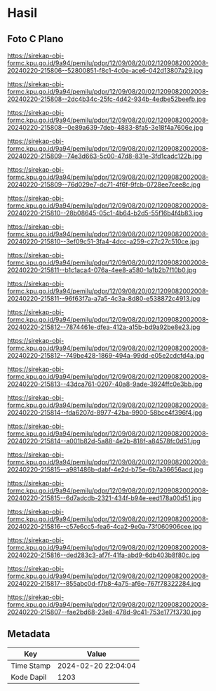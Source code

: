 # Hasil

## Foto C Plano

https://sirekap-obj-formc.kpu.go.id/9a94/pemilu/pdpr/12/09/08/20/02/1209082002008-20240220-215806--52800851-f8c1-4c0e-ace6-042d13807a29.jpg

https://sirekap-obj-formc.kpu.go.id/9a94/pemilu/pdpr/12/09/08/20/02/1209082002008-20240220-215808--2dc4b34c-25fc-4d42-934b-4edbe52beefb.jpg

https://sirekap-obj-formc.kpu.go.id/9a94/pemilu/pdpr/12/09/08/20/02/1209082002008-20240220-215808--0e89a639-7deb-4883-8fa5-3e18f4a7606e.jpg

https://sirekap-obj-formc.kpu.go.id/9a94/pemilu/pdpr/12/09/08/20/02/1209082002008-20240220-215809--74e3d663-5c00-47d8-831e-3fd1cadc122b.jpg

https://sirekap-obj-formc.kpu.go.id/9a94/pemilu/pdpr/12/09/08/20/02/1209082002008-20240220-215809--76d029e7-dc71-4f6f-9fcb-0728ee7cee8c.jpg

https://sirekap-obj-formc.kpu.go.id/9a94/pemilu/pdpr/12/09/08/20/02/1209082002008-20240220-215810--28b08645-05c1-4b64-b2d5-55f16b4f4b83.jpg

https://sirekap-obj-formc.kpu.go.id/9a94/pemilu/pdpr/12/09/08/20/02/1209082002008-20240220-215810--3ef09c51-3fa4-4dcc-a259-c27c27c510ce.jpg

https://sirekap-obj-formc.kpu.go.id/9a94/pemilu/pdpr/12/09/08/20/02/1209082002008-20240220-215811--b1c1aca4-076a-4ee8-a580-1a1b2b7f10b0.jpg

https://sirekap-obj-formc.kpu.go.id/9a94/pemilu/pdpr/12/09/08/20/02/1209082002008-20240220-215811--96f63f7a-a7a5-4c3a-8d80-e538872c4913.jpg

https://sirekap-obj-formc.kpu.go.id/9a94/pemilu/pdpr/12/09/08/20/02/1209082002008-20240220-215812--7874461e-dfea-412a-a15b-bd9a92be8e23.jpg

https://sirekap-obj-formc.kpu.go.id/9a94/pemilu/pdpr/12/09/08/20/02/1209082002008-20240220-215812--749be428-1869-494a-99dd-e05e2cdcfd4a.jpg

https://sirekap-obj-formc.kpu.go.id/9a94/pemilu/pdpr/12/09/08/20/02/1209082002008-20240220-215813--43dca761-0207-40a8-9ade-3924ffc0e3bb.jpg

https://sirekap-obj-formc.kpu.go.id/9a94/pemilu/pdpr/12/09/08/20/02/1209082002008-20240220-215814--fda6207d-8977-42ba-9900-58bce4f396f4.jpg

https://sirekap-obj-formc.kpu.go.id/9a94/pemilu/pdpr/12/09/08/20/02/1209082002008-20240220-215814--a001b82d-5a88-4e2b-818f-a84578fc0d51.jpg

https://sirekap-obj-formc.kpu.go.id/9a94/pemilu/pdpr/12/09/08/20/02/1209082002008-20240220-215815--a981486b-dabf-4e2d-b75e-6b7a36656acd.jpg

https://sirekap-obj-formc.kpu.go.id/9a94/pemilu/pdpr/12/09/08/20/02/1209082002008-20240220-215815--6d7adcdb-2321-434f-b94e-eed178a00d51.jpg

https://sirekap-obj-formc.kpu.go.id/9a94/pemilu/pdpr/12/09/08/20/02/1209082002008-20240220-215816--c57e6cc5-fea6-4ca2-9e0a-73f060906cee.jpg

https://sirekap-obj-formc.kpu.go.id/9a94/pemilu/pdpr/12/09/08/20/02/1209082002008-20240220-215816--ded283c3-af7f-41fa-abd9-6db403b8f80c.jpg

https://sirekap-obj-formc.kpu.go.id/9a94/pemilu/pdpr/12/09/08/20/02/1209082002008-20240220-215817--855abc0d-f7b8-4a75-af6e-767f78322284.jpg

https://sirekap-obj-formc.kpu.go.id/9a94/pemilu/pdpr/12/09/08/20/02/1209082002008-20240220-215807--fae2bd68-23e8-478d-9c41-753e177f3730.jpg


## Metadata

| Key        | Value               |
| ---------- | ------------------- |
| Time Stamp | 2024-02-20 22:04:04 |
| Kode Dapil | 1203                |



